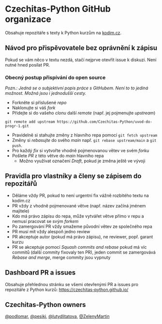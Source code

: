# Czechitas-Python GitHub organizace

Obsahuje repozitáře s texty k Python kurzům na [kodim.cz](https://www.kodim.cz).


## Návod pro přispěvovatele bez oprávnění k zápisu

Pokud se vám něco v textu nezdá, stačí nejprve otevřít issue k diskuzi. Není nutné hned posílat PR.

### Obecný postup přispívání do open source

_Pozn.: Jedná se o subjektivní popis práce s GitHubem. Není to to jediná možnost. Možná jsou i jednodušší cesty._

* Forkněte si příslušené _repo_
* Naklonujte si váš _fork_
* Přidejte si do vašeho _clonu_ další _remote_ (např. jej pojmenujte _upstream_)
```
git remote add upstream https://github.com/Czechitas-Python/uvod-do-progr-1.git
```
* Pravidelně si stahujte změny z hlavního repa pomocí `git fetch upstream`
* Změny si _rebasujte_ do svého _main_ např. `git rebase upstream/main` a `git push`.
* Pro každý _fix_ si vytvořte vhodně pojmenovanou větev ve svém _forku_
* Pošlete _PR_ z této větve do _main_ hlavního repa
    * Možno využívat označení _Draft_, pokud je změna ještě ve vývoji


## Pravidla pro vlastníky a členy se zápisem do repozitářů

* Děláme vždy PR, pokud to není urgentní fix vážně rozbitého textu na kodim.cz
* PR vždy z vhodně pojmenované větve (např. název začíná jménem majitele)
* Kdo má právo zápisu do repa, může vytvářet větve přímo v repu a nemusí pracovat se svým _forkem_
* Po zamergování PR vždy smažeme původní větev ze společného repa
* PR musí mít vždy alespoň jedno review
* PR akceptuje autor (pokud má právo zápisu), ne reviewer, popř. garant kurzu
* PR se akceptuje pomocí _Squash commits and rebase_ pokud má víc commitů (další commity fixovaly ten PR), jeden commit se zamergovává _Rebase and merge_, merge commity jsou vypnuty


## Dashboard PR a issues

Obsahuje přehlednou stránku se všemi otevřenými PR a issues pro repozitáře z Python kurzů: https://czechitas-python.github.io/

## Czechitas-Python owners

[@podlomar](https://github.com/podlomar), [@pesikj](https://github.com/pesikj), [@lutydlitatova](https://github.com/lutydlitatova), [@ZelenyMartin](https://github.com/ZelenyMartin)
